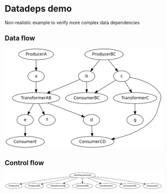 # Datadeps demo

Non-realistic example to verify more complex data dependencies

## Data flow
![data flow](img/df.svg)

## Control flow
![control flow](img/cf.svg)

